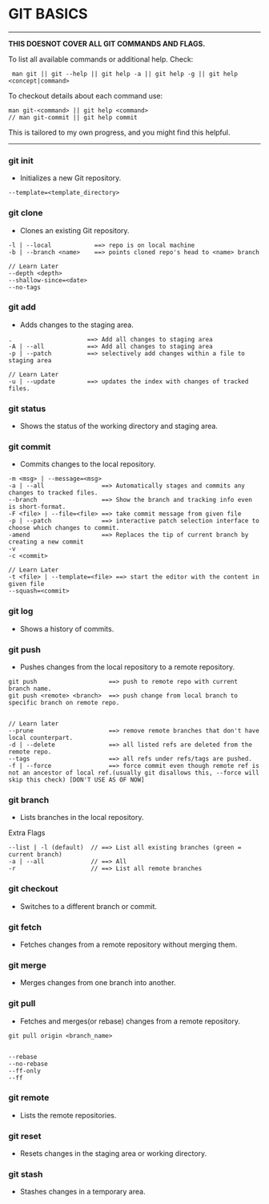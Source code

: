 # GIT BASICS

---

**THIS DOESNOT COVER ALL GIT COMMANDS AND FLAGS.**

To list all available commands or additional help. Check:

```
 man git || git --help || git help -a || git help -g || git help <concept|command>
```

To checkout details about each command use:

```
man git-<command> || git help <command>
// man git-commit || git help commit
```

This is tailored to my own progress, and you might find this helpful.

---

### git init

- Initializes a new Git repository.

```
--template=<template_directory>
```

### git clone

- Clones an existing Git repository.

```
-l | --local            ==> repo is on local machine
-b | --branch <name>    ==> points cloned repo's head to <name> branch

// Learn Later
--depth <depth>
--shallow-since=<date>
--no-tags
```

### git add

- Adds changes to the staging area.

```
.                     ==> Add all changes to staging area
-A | --all            ==> Add all changes to staging area
-p | --patch          ==> selectively add changes within a file to staging area

// Learn Later
-u | --update         ==> updates the index with changes of tracked files.
```

### git status

- Shows the status of the working directory and staging area.

### git commit

- Commits changes to the local repository.

```
-m <msg> | --message=<msg>
-a | --all                ==> Automatically stages and commits any changes to tracked files.
--branch                  ==> Show the branch and tracking info even is short-format.
-F <file> | --file=<file> ==> take commit message from given file
-p | --patch              ==> interactive patch selection interface to choose which changes to commit.
-amend                    ==> Replaces the tip of current branch by creating a new commit
-v
-c <commit>

// Learn Later
-t <file> | --template=<file> ==> start the editor with the content in given file
--squash=<commit>
```

### git log

- Shows a history of commits.

### git push

- Pushes changes from the local repository to a remote repository.

```
git push                    ==> push to remote repo with current branch name.
git push <remote> <branch>  ==> push change from local branch to specific branch on remote repo.


// Learn later
--prune                     ==> remove remote branches that don't have local counterpart.
-d | --delete               ==> all listed refs are deleted from the remote repo.
--tags                      ==> all refs under refs/tags are pushed.
-f | --force                ==> force commit even though remote ref is not an ancestor of local ref.(usually git disallows this, --force will skip this check) [DON'T USE AS OF NOW]
```

### git branch

- Lists branches in the local repository.

Extra Flags

```
--list | -l (default)  // ==> List all existing branches (green = current branch)
-a | --all             // ==> All
-r                     // ==> List all remote branches

```

### git checkout

- Switches to a different branch or commit.

### git fetch

- Fetches changes from a remote repository without merging them.

### git merge

- Merges changes from one branch into another.

### git pull

- Fetches and merges(or rebase) changes from a remote repository.

```
git pull origin <branch_name>


--rebase
--no-rebase
--ff-only
--ff
```

### git remote

- Lists the remote repositories.

### git reset

- Resets changes in the staging area or working directory.

### git stash

- Stashes changes in a temporary area.
